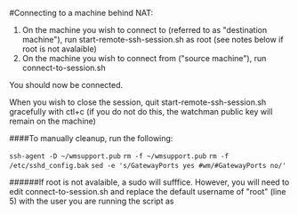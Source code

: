 #Connecting to a machine behind NAT:

1. On the machine you wish to connect to (referred to as "destination machine"), run start-remote-ssh-session.sh as root (see notes below if root is not avalaible)
2. On the machine you wish to connect from ("source machine"), run connect-to-session.sh

You should now be connected.

When you wish to close the session, quit start-remote-ssh-session.sh gracefully with ctl+c (if you do not do this, the watchman public key will remain on the machine)

####To manually cleanup, run the following:

`ssh-agent -D ~/wmsupport.pub`
`rm -f ~/wmsupport.pub`
`rm -f /etc/sshd_config.bak`
`sed -e 's/GatewayPorts yes #wm/#GatewayPorts no/'`
	
######If root is not avalaible, a sudo will sufffice.  However, you will need to edit connect-to-session.sh and replace the default username of "root" (line 5) with the user you are running the script as 
